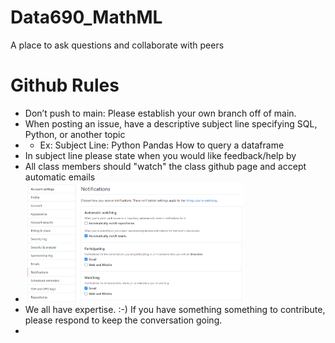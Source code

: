 # Data690_MathML
A place to ask questions and collaborate with peers

# Github Rules

* Don’t push to main: Please establish your own branch off of main.
* When posting an issue, have a descriptive subject line specifying SQL, Python, or another topic
* * Ex:  Subject Line:  Python Pandas How to query a dataframe
* In subject line please state when you would like feedback/help by
* All class members should "watch" the class github page and accept automatic emails
* <img src="pics/Capture.PNG" width="350">
* We all have expertise. :-) If you have something something to contribute, please respond to keep the conversation going.
* 

